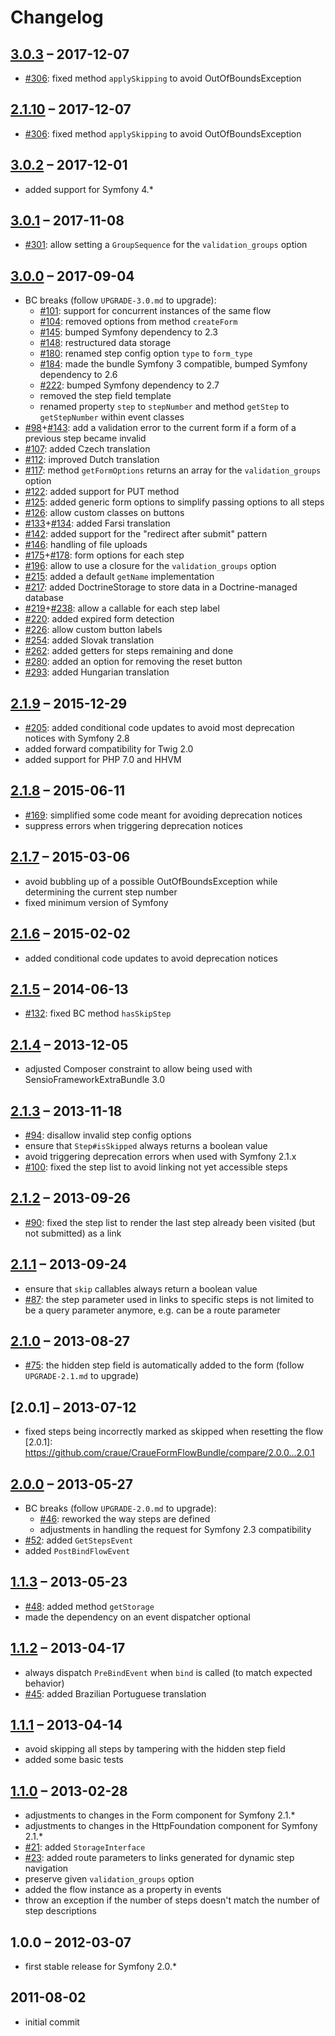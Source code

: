 # Changelog

## [3.0.3] – 2017-12-07

- [#306]: fixed method `applySkipping` to avoid OutOfBoundsException

[#306]: https://github.com/craue/CraueFormFlowBundle/issues/306
[3.0.3]: https://github.com/craue/CraueFormFlowBundle/compare/3.0.2...3.0.3

## [2.1.10] – 2017-12-07

- [#306]: fixed method `applySkipping` to avoid OutOfBoundsException

[#306]: https://github.com/craue/CraueFormFlowBundle/issues/306
[2.1.10]: https://github.com/craue/CraueFormFlowBundle/compare/2.1.9...2.1.10

## [3.0.2] – 2017-12-01

- added support for Symfony 4.*

[3.0.2]: https://github.com/craue/CraueFormFlowBundle/compare/3.0.1...3.0.2

## [3.0.1] – 2017-11-08

- [#301]: allow setting a `GroupSequence` for the `validation_groups` option

[#301]: https://github.com/craue/CraueFormFlowBundle/issues/301
[3.0.1]: https://github.com/craue/CraueFormFlowBundle/compare/3.0.0...3.0.1

## [3.0.0] – 2017-09-04

- BC breaks (follow `UPGRADE-3.0.md` to upgrade):
  - [#101]: support for concurrent instances of the same flow
  - [#104]: removed options from method `createForm`
  - [#145]: bumped Symfony dependency to 2.3
  - [#148]: restructured data storage
  - [#180]: renamed step config option `type` to `form_type`
  - [#184]: made the bundle Symfony 3 compatible, bumped Symfony dependency to 2.6
  - [#222]: bumped Symfony dependency to 2.7
  - removed the step field template
  - renamed property `step` to `stepNumber` and method `getStep` to `getStepNumber` within event classes
- [#98]+[#143]: add a validation error to the current form if a form of a previous step became invalid
- [#107]: added Czech translation
- [#112]: improved Dutch translation
- [#117]: method `getFormOptions` returns an array for the `validation_groups` option
- [#122]: added support for PUT method
- [#125]: added generic form options to simplify passing options to all steps
- [#126]: allow custom classes on buttons
- [#133]+[#134]: added Farsi translation
- [#142]: added support for the "redirect after submit" pattern
- [#146]: handling of file uploads
- [#175]+[#178]: form options for each step
- [#196]: allow to use a closure for the `validation_groups` option
- [#215]: added a default `getName` implementation
- [#217]: added DoctrineStorage to store data in a Doctrine-managed database
- [#219]+[#238]: allow a callable for each step label
- [#220]: added expired form detection
- [#226]: allow custom button labels
- [#254]: added Slovak translation
- [#262]: added getters for steps remaining and done
- [#280]: added an option for removing the reset button
- [#293]: added Hungarian translation

[#98]: https://github.com/craue/CraueFormFlowBundle/issues/98
[#101]: https://github.com/craue/CraueFormFlowBundle/issues/101
[#104]: https://github.com/craue/CraueFormFlowBundle/issues/104
[#107]: https://github.com/craue/CraueFormFlowBundle/issues/107
[#112]: https://github.com/craue/CraueFormFlowBundle/issues/112
[#117]: https://github.com/craue/CraueFormFlowBundle/issues/117
[#122]: https://github.com/craue/CraueFormFlowBundle/issues/122
[#125]: https://github.com/craue/CraueFormFlowBundle/issues/125
[#126]: https://github.com/craue/CraueFormFlowBundle/issues/126
[#133]: https://github.com/craue/CraueFormFlowBundle/issues/133
[#134]: https://github.com/craue/CraueFormFlowBundle/issues/134
[#142]: https://github.com/craue/CraueFormFlowBundle/issues/142
[#143]: https://github.com/craue/CraueFormFlowBundle/issues/143
[#145]: https://github.com/craue/CraueFormFlowBundle/issues/145
[#146]: https://github.com/craue/CraueFormFlowBundle/issues/146
[#148]: https://github.com/craue/CraueFormFlowBundle/issues/148
[#175]: https://github.com/craue/CraueFormFlowBundle/issues/175
[#178]: https://github.com/craue/CraueFormFlowBundle/issues/178
[#180]: https://github.com/craue/CraueFormFlowBundle/issues/180
[#184]: https://github.com/craue/CraueFormFlowBundle/issues/184
[#196]: https://github.com/craue/CraueFormFlowBundle/issues/196
[#215]: https://github.com/craue/CraueFormFlowBundle/issues/215
[#217]: https://github.com/craue/CraueFormFlowBundle/issues/217
[#219]: https://github.com/craue/CraueFormFlowBundle/issues/219
[#220]: https://github.com/craue/CraueFormFlowBundle/issues/220
[#222]: https://github.com/craue/CraueFormFlowBundle/issues/222
[#226]: https://github.com/craue/CraueFormFlowBundle/issues/226
[#238]: https://github.com/craue/CraueFormFlowBundle/issues/238
[#254]: https://github.com/craue/CraueFormFlowBundle/issues/254
[#262]: https://github.com/craue/CraueFormFlowBundle/issues/262
[#280]: https://github.com/craue/CraueFormFlowBundle/issues/280
[#293]: https://github.com/craue/CraueFormFlowBundle/issues/293
[3.0.0]: https://github.com/craue/CraueFormFlowBundle/compare/2.1.9...3.0.0

## [2.1.9] – 2015-12-29

- [#205]: added conditional code updates to avoid most deprecation notices with Symfony 2.8
- added forward compatibility for Twig 2.0
- added support for PHP 7.0 and HHVM

[#205]: https://github.com/craue/CraueFormFlowBundle/issues/205
[2.1.9]: https://github.com/craue/CraueFormFlowBundle/compare/2.1.8...2.1.9

## [2.1.8] – 2015-06-11

- [#169]: simplified some code meant for avoiding deprecation notices
- suppress errors when triggering deprecation notices

[#169]: https://github.com/craue/CraueFormFlowBundle/issues/169
[2.1.8]: https://github.com/craue/CraueFormFlowBundle/compare/2.1.7...2.1.8

## [2.1.7] – 2015-03-06

- avoid bubbling up of a possible OutOfBoundsException while determining the current step number
- fixed minimum version of Symfony

[2.1.7]: https://github.com/craue/CraueFormFlowBundle/compare/2.1.6...2.1.7

## [2.1.6] – 2015-02-02

- added conditional code updates to avoid deprecation notices

[2.1.6]: https://github.com/craue/CraueFormFlowBundle/compare/2.1.5...2.1.6

## [2.1.5] – 2014-06-13

- [#132]: fixed BC method `hasSkipStep`

[#132]: https://github.com/craue/CraueFormFlowBundle/issues/132
[2.1.5]: https://github.com/craue/CraueFormFlowBundle/compare/2.1.4...2.1.5

## [2.1.4] – 2013-12-05

- adjusted Composer constraint to allow being used with SensioFrameworkExtraBundle 3.0

[2.1.4]: https://github.com/craue/CraueFormFlowBundle/compare/2.1.3...2.1.4

## [2.1.3] – 2013-11-18

- [#94]: disallow invalid step config options
- ensure that `Step#isSkipped` always returns a boolean value
- avoid triggering deprecation errors when used with Symfony 2.1.x
- [#100]: fixed the step list to avoid linking not yet accessible steps

[#94]: https://github.com/craue/CraueFormFlowBundle/issues/94
[#100]: https://github.com/craue/CraueFormFlowBundle/issues/100
[2.1.3]: https://github.com/craue/CraueFormFlowBundle/compare/2.1.2...2.1.3

## [2.1.2] – 2013-09-26

- [#90]: fixed the step list to render the last step already been visited (but not submitted) as a link

[#90]: https://github.com/craue/CraueFormFlowBundle/issues/90
[2.1.2]: https://github.com/craue/CraueFormFlowBundle/compare/2.1.1...2.1.2

## [2.1.1] – 2013-09-24

- ensure that `skip` callables always return a boolean value
- [#87]: the step parameter used in links to specific steps is not limited to be a query parameter anymore, e.g. can be a route parameter

[#87]: https://github.com/craue/CraueFormFlowBundle/issues/87
[2.1.1]: https://github.com/craue/CraueFormFlowBundle/compare/2.1.0...2.1.1

## [2.1.0] – 2013-08-27

- [#75]: the hidden step field is automatically added to the form (follow `UPGRADE-2.1.md` to upgrade)

[#75]: https://github.com/craue/CraueFormFlowBundle/issues/75
[2.1.0]: https://github.com/craue/CraueFormFlowBundle/compare/2.0.1...2.1.0

## [2.0.1] – 2013-07-12

- fixed steps being incorrectly marked as skipped when resetting the flow
[2.0.1]: https://github.com/craue/CraueFormFlowBundle/compare/2.0.0...2.0.1

## [2.0.0] – 2013-05-27

- BC breaks (follow `UPGRADE-2.0.md` to upgrade):
  - [#46]: reworked the way steps are defined
  - adjustments in handling the request for Symfony 2.3 compatibility
- [#52]: added `GetStepsEvent`
- added `PostBindFlowEvent`

[#46]: https://github.com/craue/CraueFormFlowBundle/issues/46
[#52]: https://github.com/craue/CraueFormFlowBundle/issues/52
[2.0.0]: https://github.com/craue/CraueFormFlowBundle/compare/1.1.3...2.0.0

## [1.1.3] – 2013-05-23

- [#48]: added method `getStorage`
- made the dependency on an event dispatcher optional

[#48]: https://github.com/craue/CraueFormFlowBundle/issues/48
[1.1.3]: https://github.com/craue/CraueFormFlowBundle/compare/1.1.2...1.1.3

## [1.1.2] – 2013-04-17

- always dispatch `PreBindEvent` when `bind` is called (to match expected behavior)
- [#45]: added Brazilian Portuguese translation

[#45]: https://github.com/craue/CraueFormFlowBundle/issues/45
[1.1.2]: https://github.com/craue/CraueFormFlowBundle/compare/1.1.1...1.1.2

## [1.1.1] – 2013-04-14

- avoid skipping all steps by tampering with the hidden step field
- added some basic tests

[1.1.1]: https://github.com/craue/CraueFormFlowBundle/compare/1.1.0...1.1.1

## [1.1.0] – 2013-02-28

- adjustments to changes in the Form component for Symfony 2.1.*
- adjustments to changes in the HttpFoundation component for Symfony 2.1.*
- [#21]: added `StorageInterface`
- [#23]: added route parameters to links generated for dynamic step navigation
- preserve given `validation_groups` option
- added the flow instance as a property in events
- throw an exception if the number of steps doesn't match the number of step descriptions

[#21]: https://github.com/craue/CraueFormFlowBundle/issues/21
[#23]: https://github.com/craue/CraueFormFlowBundle/issues/23
[1.1.0]: https://github.com/craue/CraueFormFlowBundle/compare/1.0.0...1.1.0

## 1.0.0 – 2012-03-07

- first stable release for Symfony 2.0.*

## 2011-08-02

- initial commit
